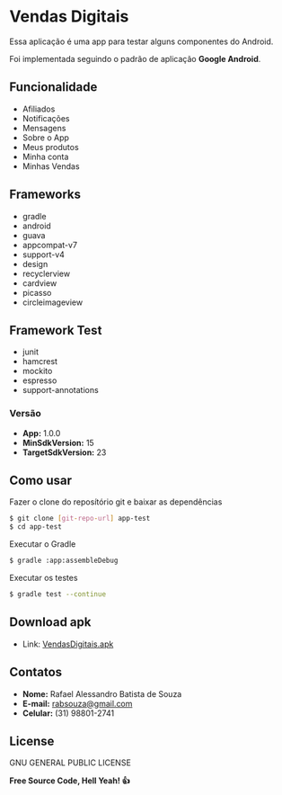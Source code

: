 # Vendas Digitais

Essa aplicação é uma app para testar alguns componentes do Android.

Foi implementada seguindo o padrão de aplicação **Google Android**.


## Funcionalidade

* Afiliados
* Notificações
* Mensagens
* Sobre o App
* Meus produtos
* Minha conta
* Minhas Vendas


## Frameworks

* gradle
* android
* guava
* appcompat-v7
* support-v4
* design
* recyclerview
* cardview
* picasso
* circleimageview

## Framework Test

* junit
* hamcrest
* mockito
* espresso
* support-annotations

### Versão

- **App:** 1.0.0
- **MinSdkVersion:** 15
- **TargetSdkVersion:** 23

## Como usar

Fazer o clone do reposítório git e baixar as dependências
```sh
$ git clone [git-repo-url] app-test
$ cd app-test
```
Executar o Gradle
```sh
$ gradle :app:assembleDebug
```

Executar os testes
```sh
$ gradle test --continue
```

## Download apk

- Link: [VendasDigitais.apk]

## Contatos

- **Nome:** Rafael Alessandro Batista de Souza
- **E-mail:** rabsouza@gmail.com
- **Celular:** (31) 98801-2741

## License

GNU GENERAL PUBLIC LICENSE




**Free Source Code, Hell Yeah! :+1:**

[//]: # (These are reference links used in the body of this note and get stripped out when the markdown processor does its job. There is no need to format nicely because it shouldn't be seen. Thanks SO - http://stackoverflow.com/questions/4823468/store-comments-in-markdown-syntax)

[VendasDigitais.apk]: <https://github.com/rabsouza/app-test/blob/master/VendasDigitais.apk?raw=true>

